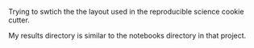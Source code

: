 Trying to swtich the the layout used in the reproducible science cookie cutter.

My results directory is similar to the notebooks directory in that project. 
